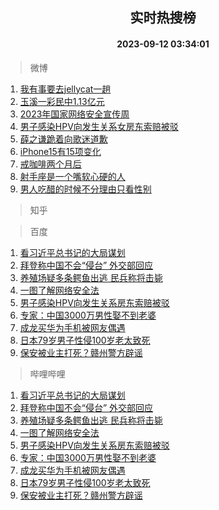 <div align="center"><h2>实时热搜榜</h2><h4>2023-09-12 03:34:01</h4></div>

> 微博  

1. [我有事要去jellycat一趟](https://s.weibo.com/weibo?q=%E6%88%91%E6%9C%89%E4%BA%8B%E8%A6%81%E5%8E%BBjellycat%E4%B8%80%E8%B6%9F&t=31&band_rank=1&Refer=top)<br />
2. [玉溪一彩民中1.13亿元](https://s.weibo.com/weibo?q=%23%E7%8E%89%E6%BA%AA%E4%B8%80%E5%BD%A9%E6%B0%91%E4%B8%AD1.13%E4%BA%BF%E5%85%83%23&t=31&band_rank=2&Refer=top)<br />
3. [2023年国家网络安全宣传周](https://s.weibo.com/weibo?q=%232023%E5%B9%B4%E5%9B%BD%E5%AE%B6%E7%BD%91%E7%BB%9C%E5%AE%89%E5%85%A8%E5%AE%A3%E4%BC%A0%E5%91%A8%23&t=31&band_rank=3&Refer=top)<br />
4. [男子感染HPV向发生关系女房东索赔被驳](https://s.weibo.com/weibo?q=%23%E7%94%B7%E5%AD%90%E6%84%9F%E6%9F%93HPV%E5%90%91%E5%8F%91%E7%94%9F%E5%85%B3%E7%B3%BB%E5%A5%B3%E6%88%BF%E4%B8%9C%E7%B4%A2%E8%B5%94%E8%A2%AB%E9%A9%B3%23&t=31&band_rank=4&Refer=top)<br />
5. [薛之谦跪着向歌迷道歉](https://s.weibo.com/weibo?q=%23%E8%96%9B%E4%B9%8B%E8%B0%A6%E8%B7%AA%E7%9D%80%E5%90%91%E6%AD%8C%E8%BF%B7%E9%81%93%E6%AD%89%23&t=31&band_rank=5&Refer=top)<br />
6. [iPhone15有15项变化](https://s.weibo.com/weibo?q=%23iPhone15%E6%9C%8915%E9%A1%B9%E5%8F%98%E5%8C%96%23&t=31&band_rank=6&Refer=top)<br />
7. [戒咖啡两个月后](https://s.weibo.com/weibo?q=%E6%88%92%E5%92%96%E5%95%A1%E4%B8%A4%E4%B8%AA%E6%9C%88%E5%90%8E&t=31&band_rank=7&Refer=top)<br />
8. [射手座是一个嘴软心硬的人](https://s.weibo.com/weibo?q=%E5%B0%84%E6%89%8B%E5%BA%A7%E6%98%AF%E4%B8%80%E4%B8%AA%E5%98%B4%E8%BD%AF%E5%BF%83%E7%A1%AC%E7%9A%84%E4%BA%BA&t=31&band_rank=8&Refer=top)<br />
9. [男人吃醋的时候不分理由只看性别](https://s.weibo.com/weibo?q=%23%E7%94%B7%E4%BA%BA%E5%90%83%E9%86%8B%E7%9A%84%E6%97%B6%E5%80%99%E4%B8%8D%E5%88%86%E7%90%86%E7%94%B1%E5%8F%AA%E7%9C%8B%E6%80%A7%E5%88%AB%23&t=31&band_rank=9&Refer=top)<br />

> 知乎  


> 百度  

1. [看习近平总书记的大局谋划](https://www.baidu.com/s?wd=%E7%9C%8B%E4%B9%A0%E8%BF%91%E5%B9%B3%E6%80%BB%E4%B9%A6%E8%AE%B0%E7%9A%84%E5%A4%A7%E5%B1%80%E8%B0%8B%E5%88%92&sa=fyb_news&rsv_dl=fyb_news)<br />
2. [拜登称中国不会“侵台” 外交部回应](https://www.baidu.com/s?wd=%E6%8B%9C%E7%99%BB%E7%A7%B0%E4%B8%AD%E5%9B%BD%E4%B8%8D%E4%BC%9A%E2%80%9C%E4%BE%B5%E5%8F%B0%E2%80%9D+%E5%A4%96%E4%BA%A4%E9%83%A8%E5%9B%9E%E5%BA%94&sa=fyb_news&rsv_dl=fyb_news)<br />
3. [养殖场疑多条鳄鱼出逃 民兵称将击毙](https://www.baidu.com/s?wd=%E5%85%BB%E6%AE%96%E5%9C%BA%E7%96%91%E5%A4%9A%E6%9D%A1%E9%B3%84%E9%B1%BC%E5%87%BA%E9%80%83+%E6%B0%91%E5%85%B5%E7%A7%B0%E5%B0%86%E5%87%BB%E6%AF%99&sa=fyb_news&rsv_dl=fyb_news)<br />
4. [一图了解网络安全法](https://www.baidu.com/s?wd=%E4%B8%80%E5%9B%BE%E4%BA%86%E8%A7%A3%E7%BD%91%E7%BB%9C%E5%AE%89%E5%85%A8%E6%B3%95&sa=fyb_news&rsv_dl=fyb_news)<br />
5. [男子感染HPV向发生关系房东索赔被驳](https://www.baidu.com/s?wd=%E7%94%B7%E5%AD%90%E6%84%9F%E6%9F%93HPV%E5%90%91%E5%8F%91%E7%94%9F%E5%85%B3%E7%B3%BB%E6%88%BF%E4%B8%9C%E7%B4%A2%E8%B5%94%E8%A2%AB%E9%A9%B3&sa=fyb_news&rsv_dl=fyb_news)<br />
6. [专家：中国3000万男性娶不到老婆](https://www.baidu.com/s?wd=%E4%B8%93%E5%AE%B6%EF%BC%9A%E4%B8%AD%E5%9B%BD3000%E4%B8%87%E7%94%B7%E6%80%A7%E5%A8%B6%E4%B8%8D%E5%88%B0%E8%80%81%E5%A9%86&sa=fyb_news&rsv_dl=fyb_news)<br />
7. [成龙买华为手机被网友偶遇](https://www.baidu.com/s?wd=%E6%88%90%E9%BE%99%E4%B9%B0%E5%8D%8E%E4%B8%BA%E6%89%8B%E6%9C%BA%E8%A2%AB%E7%BD%91%E5%8F%8B%E5%81%B6%E9%81%87&sa=fyb_news&rsv_dl=fyb_news)<br />
8. [日本79岁男子性侵100岁老太致死](https://www.baidu.com/s?wd=%E6%97%A5%E6%9C%AC79%E5%B2%81%E7%94%B7%E5%AD%90%E6%80%A7%E4%BE%B5100%E5%B2%81%E8%80%81%E5%A4%AA%E8%87%B4%E6%AD%BB&sa=fyb_news&rsv_dl=fyb_news)<br />
9. [保安被业主打死？赣州警方辟谣](https://www.baidu.com/s?wd=%E4%BF%9D%E5%AE%89%E8%A2%AB%E4%B8%9A%E4%B8%BB%E6%89%93%E6%AD%BB%EF%BC%9F%E8%B5%A3%E5%B7%9E%E8%AD%A6%E6%96%B9%E8%BE%9F%E8%B0%A3&sa=fyb_news&rsv_dl=fyb_news)<br />

> 哔哩哔哩  

1. [看习近平总书记的大局谋划](https://www.baidu.com/s?wd=%E7%9C%8B%E4%B9%A0%E8%BF%91%E5%B9%B3%E6%80%BB%E4%B9%A6%E8%AE%B0%E7%9A%84%E5%A4%A7%E5%B1%80%E8%B0%8B%E5%88%92&sa=fyb_news&rsv_dl=fyb_news)<br />
2. [拜登称中国不会“侵台” 外交部回应](https://www.baidu.com/s?wd=%E6%8B%9C%E7%99%BB%E7%A7%B0%E4%B8%AD%E5%9B%BD%E4%B8%8D%E4%BC%9A%E2%80%9C%E4%BE%B5%E5%8F%B0%E2%80%9D+%E5%A4%96%E4%BA%A4%E9%83%A8%E5%9B%9E%E5%BA%94&sa=fyb_news&rsv_dl=fyb_news)<br />
3. [养殖场疑多条鳄鱼出逃 民兵称将击毙](https://www.baidu.com/s?wd=%E5%85%BB%E6%AE%96%E5%9C%BA%E7%96%91%E5%A4%9A%E6%9D%A1%E9%B3%84%E9%B1%BC%E5%87%BA%E9%80%83+%E6%B0%91%E5%85%B5%E7%A7%B0%E5%B0%86%E5%87%BB%E6%AF%99&sa=fyb_news&rsv_dl=fyb_news)<br />
4. [一图了解网络安全法](https://www.baidu.com/s?wd=%E4%B8%80%E5%9B%BE%E4%BA%86%E8%A7%A3%E7%BD%91%E7%BB%9C%E5%AE%89%E5%85%A8%E6%B3%95&sa=fyb_news&rsv_dl=fyb_news)<br />
5. [男子感染HPV向发生关系房东索赔被驳](https://www.baidu.com/s?wd=%E7%94%B7%E5%AD%90%E6%84%9F%E6%9F%93HPV%E5%90%91%E5%8F%91%E7%94%9F%E5%85%B3%E7%B3%BB%E6%88%BF%E4%B8%9C%E7%B4%A2%E8%B5%94%E8%A2%AB%E9%A9%B3&sa=fyb_news&rsv_dl=fyb_news)<br />
6. [专家：中国3000万男性娶不到老婆](https://www.baidu.com/s?wd=%E4%B8%93%E5%AE%B6%EF%BC%9A%E4%B8%AD%E5%9B%BD3000%E4%B8%87%E7%94%B7%E6%80%A7%E5%A8%B6%E4%B8%8D%E5%88%B0%E8%80%81%E5%A9%86&sa=fyb_news&rsv_dl=fyb_news)<br />
7. [成龙买华为手机被网友偶遇](https://www.baidu.com/s?wd=%E6%88%90%E9%BE%99%E4%B9%B0%E5%8D%8E%E4%B8%BA%E6%89%8B%E6%9C%BA%E8%A2%AB%E7%BD%91%E5%8F%8B%E5%81%B6%E9%81%87&sa=fyb_news&rsv_dl=fyb_news)<br />
8. [日本79岁男子性侵100岁老太致死](https://www.baidu.com/s?wd=%E6%97%A5%E6%9C%AC79%E5%B2%81%E7%94%B7%E5%AD%90%E6%80%A7%E4%BE%B5100%E5%B2%81%E8%80%81%E5%A4%AA%E8%87%B4%E6%AD%BB&sa=fyb_news&rsv_dl=fyb_news)<br />
9. [保安被业主打死？赣州警方辟谣](https://www.baidu.com/s?wd=%E4%BF%9D%E5%AE%89%E8%A2%AB%E4%B8%9A%E4%B8%BB%E6%89%93%E6%AD%BB%EF%BC%9F%E8%B5%A3%E5%B7%9E%E8%AD%A6%E6%96%B9%E8%BE%9F%E8%B0%A3&sa=fyb_news&rsv_dl=fyb_news)<br />
